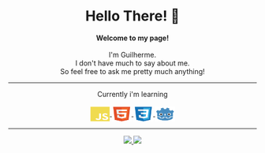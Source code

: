 <h1 align="center">Hello There! 👋</h1>

<p align="center">
    <b>Welcome to my page!</b><br><br>
    <a>
        I'm Guilherme.<br>
        I don't have much to say about me.<br>
        So feel free to ask me pretty much anything!<br>
    </a>
</p>

<hr>

<div align="center">
  <a>
  Currently i'm learning
  </a>
  <div style="display: inline_block"><br>
    <a href="https://github.com/GuilhermeOOF">
     <img align="center" alt="Js" height="30" width="40" src="https://raw.githubusercontent.com/devicons/devicon/master/icons/javascript/javascript-plain.svg">
      <img align="center" alt="HTML" height="30" width="40" src="https://raw.githubusercontent.com/devicons/devicon/master/icons/html5/html5-original.svg">
     <img align="center" alt="CSS" height="30" width="40" src="https://raw.githubusercontent.com/devicons/devicon/master/icons/css3/css3-original.svg">
        <img align="center" alt="CSS" height="30" width="40" src="https://raw.githubusercontent.com/devicons/devicon/master/icons/godot/godot-original.svg">
    </a>
  </div>
</div>
<hr>
<div align="center">
<a href="https://github.com/GuilhermeOOF">
   <img height="180em" src="https://github-readme-stats.vercel.app/api?username=GuilhermeOOF&show_icons=true&theme=tokyonight&include_all_commits=true&count_private=true"/>
   <img height="180em" src="https://github-readme-stats.vercel.app/api/top-langs/?username=GuilhermeOOF&layout=compact&langs_count=6&theme=tokyonight"/>
</div>
</a>  
<!--
**GuilhermeOOF/GuilhermeOOF** is a ✨ _special_ ✨ repository because its `README.md` (this file) appears on your GitHub profile.

Here are some ideas to get you started:

- 🔭 I’m currently working on ...
- 🌱 I’m currently learning ...
- 👯 I’m looking to collaborate on ...
- 🤔 I’m looking for help with ...
- 💬 Ask me about ...
- 📫 How to reach me: ...
- 😄 Pronouns: ...
- ⚡ Fun fact: ...
-->
